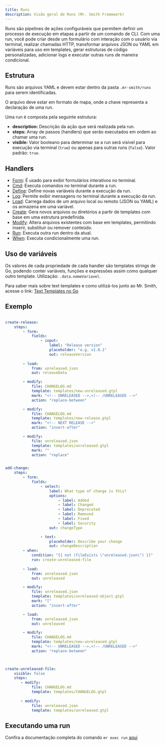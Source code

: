 ```yaml
---
title: Runs
description: Visão geral de Runs (Mr. Smith Framework)
---
```


Runs são pipelines de ações configuráveis que permitem definir um processo de execução em etapas a partir de um comando de CLI. Com uma run, você pode criar desde um formulário com interação com o usuário via terminal, realizar chamadas HTTP, transformar arquivos JSON ou YAML em variáveis para uso em templates, gerar estruturas de código personalizadas, adicionar logs e executar outras runs de maneira condicional.

## Estrutura

Runs são arquivos YAML e devem estar dentro da pasta `.mr-smith/runs` para serem identificadas.

O arquivo deve estar em formato de mapa, onde a chave representa a declaração de uma run.

Uma run é composta pela seguinte estrutura:

- **description:** Descrição da ação que será realizada pela run.
- **steps:** Array de passos (handlers) que serão executados em ordem ao chamar uma run.
- **visible:** Valor booleano para determinar se a run será visível para execução via terminal (`true`) ou apenas para outras runs (`false`). Valor padrão: `true`.

## Handlers

- [Form](/run-handlers/form): É usado para exibir formulários interativos no terminal.
- [Cmd](/run-handlers/cmd): Executa comandos no terminal durante a run.
- [Define](/run-handlers/define): Define novas variáveis durante a execução da run.
- [Log](/run-handlers/log): Permite exibir mensagens no terminal durante a execução da run.
- [Load](/run-handlers/load): Carrega dados de um arquivo local ou remoto (JSON ou YAML) e os armazena em uma variável.
- [Create](/run-handlers/create): Gera novos arquivos ou diretórios a partir de templates com base em uma estrutura predefinida.
- [Modify](/run-handlers/modify): Altera arquivos existentes com base em templates, permitindo inserir, substituir ou remover conteúdo.
- [Run](/run-handlers/run): Executa outra run dentro da atual.
- [When](/run-handlers/when): Executa condicionalmente uma run.

## Uso de variáveis

Os valores de cada propriedade de cada handler são templates strings de Go, podendo conter variáveis, funções e expressões assim como qualquer outro template. Utilização: `.data.nomeVariavel`.

Para saber mais sobre text templates e como utilizá-los junto ao Mr. Smith, acesse o link: [Text Templates no Go](/complements/go-templates)


## Exemplo

```yaml

create-release:
    steps:
        - form:
            fields:
                - input:
                    label: "Release version"
                    placeholder: "e.g. v1.0.1"
                    out: releaseVersion
                
        - load:
            from: unreleased.json
            out: releaseData

        - modify:
            file: CHANGELOG.md
            template: templates/new-unreleased.gtpl
            mark: "<!-- UNRELEASED -->,<!-- /UNRELEASED -->"
            action: "replace-between"        

        - modify:
            file: CHANGELOG.md
            template: templates/new-release.gtpl
            mark: "<!-- NEXT RELEASE -->"
            action: "insert-after"        

        - modify:
            file: unreleased.json
            template: templates/unreleased.gtpl
            mark: ""
            action: "replace"


add-change:
    steps:
        - form:
            fields:
                - select:
                    label: What type of change is this?
                    options:
                        - label: Added
                        - label: Changed
                        - label: Deprecated
                        - label: Removed 
                        - label: Fixed
                        - label: Security
                    out: changeType

                - text:
                    placeholder: Describe your change
                    out: changeDescription
        - when:
            condition: "{{ not (fileExists \"unreleased.json\") }}"
            run: create-unreleased-file
        
        - load:
            from: unreleased.json
            out: unreleased

        - modify: 
            file: unreleased.json
            template: templates/unreleased-object.gtpl
            mark: "["
            action: "insert-after"

        - load:
            from: unreleased.json
            out: unreleased

        - modify:
            file: CHANGELOG.md
            template: templates/new-unreleased.gtpl
            mark: "<!-- UNRELEASED -->,<!-- /UNRELEASED -->"
            action: "replace-between"    
  


create-unreleased-file:
    visible: false
    steps:
       - modify:
            file: CHANGELOG.md
            template: templates/CHANGELOG.gtpl
   
       - modify:
            file: unreleased.json
            template: templates/unreleased.gtpl

```

## Executando uma run

Confira a documentação completa do comando `mr exec run` [aqui](/commands-cli/exec-run)